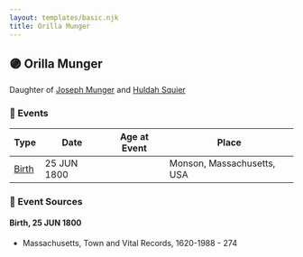 ```yaml
---
layout: templates/basic.njk
title: Orilla Munger
---
```

## 🟣 Orilla Munger

Daughter of [Joseph Munger](/people/4/48832802) and [Huldah Squier](/people/4/40449307)

### 📆 Events

Type | Date | Age at Event | Place
------ | ------ | ------ | ------
[Birth](#event-event-2) | 25 JUN 1800 |  | Monson, Massachusetts, USA

### 📰 Event Sources

#### <a id="event-event-2"></a> Birth, 25 JUN 1800
* Massachusetts, Town and Vital Records, 1620-1988  - 274